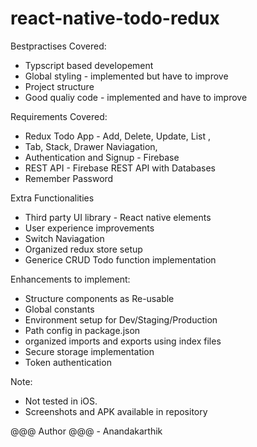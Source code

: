 # react-native-todo-redux
    
Bestpractises Covered:
* Typscript based developement
* Global styling - implemented but have to improve
* Project structure
* Good qualiy code - implemented and have to improve

Requirements Covered:
* Redux Todo App - Add, Delete, Update, List  ,
* Tab, Stack, Drawer Naviagation,
* Authentication and Signup - Firebase
* REST API - Firebase REST API with Databases
* Remember Password

Extra Functionalities
* Third party UI library - React native elements
* User experience improvements
* Switch Naviagation
* Organized redux store setup
* Generice CRUD Todo function implementation

Enhancements to implement:
* Structure components as Re-usable 
* Global constants
* Environment setup for Dev/Staging/Production
* Path config in package.json
* organized imports and exports using index files
* Secure storage implementation
* Token authentication

Note:
* Not tested in iOS.
* Screenshots and APK available in repository


@@@ Author @@@ - Anandakarthik


